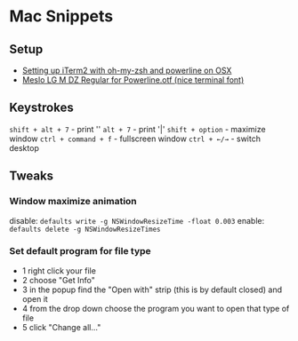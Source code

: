 # Mac Snippets

## Setup

- [Setting up iTerm2 with oh-my-zsh and powerline on OSX](http://www.xplatform.rocks/2015/05/07/setting-up-iterm2-with-oh-my-zsh-and-powerline-on-osx/)
- [Meslo LG M DZ Regular for Powerline.otf (nice terminal font)](https://github.com/Lokaltog/powerline-fonts/blob/master/Meslo/Meslo%20LG%20M%20DZ%20Regular%20for%20Powerline.otf)

## Keystrokes

`shift + alt + 7` - print '\'
`alt + 7` - print '|'
`shift + option` - maximize window
`ctrl + command + f` - fullscreen window
`ctrl + ←/→` - switch desktop

## Tweaks

### Window maximize animation

disable: `defaults write -g NSWindowResizeTime -float 0.003`
enable: `defaults delete -g NSWindowResizeTimes`

### Set default program for file type

- 1 right click your file 
- 2 choose "Get Info"
- 3 in the popup find the "Open with" strip (this is by default closed) and open it
- 4 from the drop down choose the program you want to open that type of file
- 5 click "Change all..."

